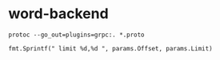 # word-backend

```
protoc --go_out=plugins=grpc:. *.proto
```

```
fmt.Sprintf(" limit %d,%d ", params.Offset, params.Limit)
```
